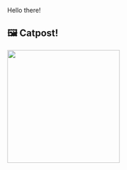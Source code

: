 Hello there!



## 🖼️ Catpost!

<sub>
    <img src="https://cdn2.thecatapi.com/images/5p0.jpg" height="256">
</sub>

